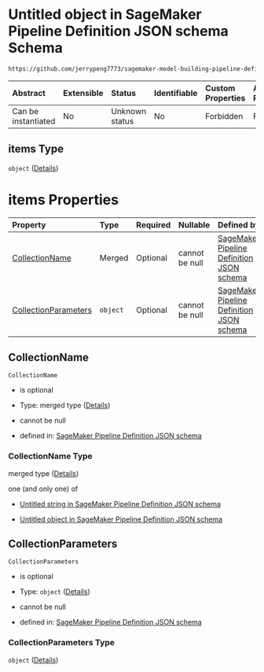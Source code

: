 # Untitled object in SageMaker Pipeline Definition JSON schema Schema

```txt
https://github.com/jerrypeng7773/sagemaker-model-building-pipeline-definition-JSON-schema/schema/#/definitions/TrainingStep/properties/Arguments/properties/DebugHookConfig/properties/CollectionConfigurations/items
```



| Abstract            | Extensible | Status         | Identifiable | Custom Properties | Additional Properties | Access Restrictions | Defined In                                                                                           |
| :------------------ | :--------- | :------------- | :----------- | :---------------- | :-------------------- | :------------------ | :--------------------------------------------------------------------------------------------------- |
| Can be instantiated | No         | Unknown status | No           | Forbidden         | Forbidden             | none                | [pipeline-definition.schema.json*](../../out/pipeline-definition.schema.json "open original schema") |

## items Type

`object` ([Details](pipeline-definition-definitions-trainingstep-properties-arguments-properties-debughookconfig-properties-collectionconfigurations-items.md))

# items Properties

| Property                                      | Type     | Required | Nullable       | Defined by                                                                                                                                                                                                                                                                                                                                                                                                                                                                     |
| :-------------------------------------------- | :------- | :------- | :------------- | :----------------------------------------------------------------------------------------------------------------------------------------------------------------------------------------------------------------------------------------------------------------------------------------------------------------------------------------------------------------------------------------------------------------------------------------------------------------------------- |
| [CollectionName](#collectionname)             | Merged   | Optional | cannot be null | [SageMaker Pipeline Definition JSON schema](pipeline-definition-definitions-stringargumentvalue.md "https://github.com/jerrypeng7773/sagemaker-model-building-pipeline-definition-JSON-schema/schema/#/definitions/TrainingStep/properties/Arguments/properties/DebugHookConfig/properties/CollectionConfigurations/items/properties/CollectionName")                                                                                                                          |
| [CollectionParameters](#collectionparameters) | `object` | Optional | cannot be null | [SageMaker Pipeline Definition JSON schema](pipeline-definition-definitions-trainingstep-properties-arguments-properties-debughookconfig-properties-collectionconfigurations-items-properties-collectionparameters.md "https://github.com/jerrypeng7773/sagemaker-model-building-pipeline-definition-JSON-schema/schema/#/definitions/TrainingStep/properties/Arguments/properties/DebugHookConfig/properties/CollectionConfigurations/items/properties/CollectionParameters") |

## CollectionName



`CollectionName`

*   is optional

*   Type: merged type ([Details](pipeline-definition-definitions-stringargumentvalue.md))

*   cannot be null

*   defined in: [SageMaker Pipeline Definition JSON schema](pipeline-definition-definitions-stringargumentvalue.md "https://github.com/jerrypeng7773/sagemaker-model-building-pipeline-definition-JSON-schema/schema/#/definitions/TrainingStep/properties/Arguments/properties/DebugHookConfig/properties/CollectionConfigurations/items/properties/CollectionName")

### CollectionName Type

merged type ([Details](pipeline-definition-definitions-stringargumentvalue.md))

one (and only one) of

*   [Untitled string in SageMaker Pipeline Definition JSON schema](pipeline-definition-definitions-stringargumentvalue-oneof-0.md "check type definition")

*   [Untitled object in SageMaker Pipeline Definition JSON schema](pipeline-definition-definitions-getfunction.md "check type definition")

## CollectionParameters



`CollectionParameters`

*   is optional

*   Type: `object` ([Details](pipeline-definition-definitions-trainingstep-properties-arguments-properties-debughookconfig-properties-collectionconfigurations-items-properties-collectionparameters.md))

*   cannot be null

*   defined in: [SageMaker Pipeline Definition JSON schema](pipeline-definition-definitions-trainingstep-properties-arguments-properties-debughookconfig-properties-collectionconfigurations-items-properties-collectionparameters.md "https://github.com/jerrypeng7773/sagemaker-model-building-pipeline-definition-JSON-schema/schema/#/definitions/TrainingStep/properties/Arguments/properties/DebugHookConfig/properties/CollectionConfigurations/items/properties/CollectionParameters")

### CollectionParameters Type

`object` ([Details](pipeline-definition-definitions-trainingstep-properties-arguments-properties-debughookconfig-properties-collectionconfigurations-items-properties-collectionparameters.md))
